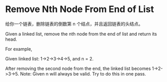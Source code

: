 # Remove Nth Node From End of List

给你一个链表，删除链表的倒数第 n 个结点，并且返回链表的头结点。


Given a linked list, remove the nth node from the end of list and return its head.

For example,

   Given linked list: 1->2->3->4->5, and n = 2.

   After removing the second node from the end, the linked list becomes 1->2->3->5.
Note:
Given n will always be valid.
Try to do this in one pass.





